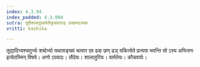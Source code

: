 ```yaml
---
index: 4.3.94
index_padded: 4.3.094
sutra: तूदीशलातुरवर्मतीकूचवाराड् ठक्छण्ढञ्यकः
vritti: kashika

---
```

तूद्यादिभ्यश्चतुर्भ्यः शब्देभ्यो यथासङ्ख्यं चत्वार एव ढक् छण् ढञ् यकित्येते प्रत्यया भवन्ति सो ऽस्य अभिजनः इत्येतस्मिन् विषये। अणो ऽपवादः। तौदेयः। शालातुरियः। वार्मतेयः। कौचवार्यः।